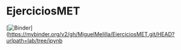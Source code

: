 # EjerciciosMET

[![Binder](https://mybinder.org/badge_logo.svg)](https://mybinder.org/v2/gh/MiguelMelilla/EjerciciosMET.git/HEAD?urlpath=lab/tree/ipynb



